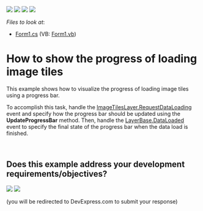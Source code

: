 <!-- default badges list -->
![](https://img.shields.io/endpoint?url=https://codecentral.devexpress.com/api/v1/VersionRange/128576789/13.2.8%2B)
[![](https://img.shields.io/badge/Open_in_DevExpress_Support_Center-FF7200?style=flat-square&logo=DevExpress&logoColor=white)](https://supportcenter.devexpress.com/ticket/details/E5183)
[![](https://img.shields.io/badge/📖_How_to_use_DevExpress_Examples-e9f6fc?style=flat-square)](https://docs.devexpress.com/GeneralInformation/403183)
[![](https://img.shields.io/badge/💬_Leave_Feedback-feecdd?style=flat-square)](#does-this-example-address-your-development-requirementsobjectives)
<!-- default badges end -->
<!-- default file list -->
*Files to look at*:

* [Form1.cs](./CS/TilesLoaded/Form1.cs) (VB: [Form1.vb](./VB/TilesLoaded/Form1.vb))
<!-- default file list end -->
# How to show the progress of loading image tiles


<p>This example shows how to visualize the progress of loading image tiles using a progress bar.</p>
<p>To accomplish this task, handle the <a href="https://documentation.devexpress.com/#WindowsForms/DevExpressXtraMapImageTilesLayer_RequestDataLoadingtopic"><u>ImageTilesLayer.RequestDataLoading</u></a> event and specify how the progress bar should be updated using the <strong>UpdateProgressBar</strong> method. Then, handle the <a href="https://documentation.devexpress.com/#WindowsForms/DevExpressXtraMapLayerBase_DataLoadedtopic"><u>LayerBase.DataLoaded</u></a> event to specify the final state of the progress bar when the data load is finished.</p>

<br/>


<!-- feedback -->
## Does this example address your development requirements/objectives?

[<img src="https://www.devexpress.com/support/examples/i/yes-button.svg"/>](https://www.devexpress.com/support/examples/survey.xml?utm_source=github&utm_campaign=winforms-map-show-the-progress-of-loading-image-tiles&~~~was_helpful=yes) [<img src="https://www.devexpress.com/support/examples/i/no-button.svg"/>](https://www.devexpress.com/support/examples/survey.xml?utm_source=github&utm_campaign=winforms-map-show-the-progress-of-loading-image-tiles&~~~was_helpful=no)

(you will be redirected to DevExpress.com to submit your response)
<!-- feedback end -->
